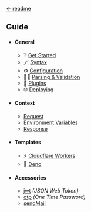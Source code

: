 [← readme](https://github.com/azurystudio/cheetah#readme)

## Guide

- #### General
  - ❔ [Get Started](https://github.com/azurystudio/cheetah/blob/dev/guide/get_started.md)
  - 🪄 [Syntax](https://github.com/azurystudio/cheetah/blob/dev/guide/syntax.md)
  - ⚙️ [Configuration](https://github.com/azurystudio/cheetah/blob/dev/guide/configuration.md)
  - 🧙‍♂️ [Parsing & Validation](https://github.com/azurystudio/cheetah/blob/dev/guide/parsing_and_validation.md)
  - 🔌 [Plugins](https://github.com/azurystudio/cheetah/blob/dev/guide/plugins/index.md)
  - 🌐 [Deploying](https://github.com/azurystudio/cheetah/blob/dev/guide/deploying.md)
- #### Context
  - [Request](https://github.com/azurystudio/cheetah/blob/dev/guide/request.md)
  - [Environment Variables](https://github.com/azurystudio/cheetah/blob/dev/guide/environment_variables.md)
  - [Response](https://github.com/azurystudio/cheetah/blob/dev/guide/response.md)
- #### Templates
  - ⚡ [Cloudflare Workers](https://github.com/azurystudio/cheetah/tree/dev/templates/cloudflare_workers)
  - 🦕 [Deno](https://github.com/azurystudio/cheetah/tree/dev/templates/deno)
- #### Accessories
  - [jwt](https://github.com/azurystudio/cheetah/blob/dev/guide/accessories/jwt.md) *(JSON Web Token)*
  - [otp](https://github.com/azurystudio/cheetah/blob/dev/guide/accessories/otp.md) *(One Time Password)*
  - [sendMail](https://github.com/azurystudio/cheetah/blob/dev/guide/accessories/sendMail.md)
